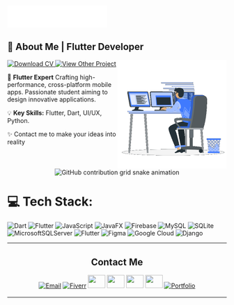 <img src="images/header.svg" alt="Header Image">

## 👋 About Me | Flutter Developer

<picture> <img align="right" src="images/Right_Side.gif" width = 250px></picture>
  <a href="files/HassaanAnjum_CV.pdf" download>
    <img src="https://img.shields.io/badge/View_CV-2CA5E0?style=for-the-badge&logo=readdotcv&logoColor=white" alt="Download CV">
  </a>
  <a href="https://github.com/Hmmza-tariq/Flutter-Projects">
    <img src="https://img.shields.io/badge/View_Projects-2CA5E0?style=for-the-badge&logo=github&logoColor=white" alt="View Other Project">
  </a>

🚀 **Flutter Expert** Crafting high-performance, cross-platform mobile apps. Passionate student aiming to design innovative applications.

💡 **Key Skills:** Flutter, Dart, UI/UX, Python.

✨ Contact me to make your ideas into reality



<br>
<div align="center">
  <picture>
    <source media="(prefers-color-scheme: dark)" srcset="https://raw.githubusercontent.com/Hmmza-tariq/Hmmza-tariq/output/github-contribution-grid-snake-dark.svg">
    <img alt="GitHub contribution grid snake animation" src="https://raw.githubusercontent.com/Hmmza-tariq/Hmmza-tariq/output/github-contribution-grid-snake.svg">
  </picture>
</div>

# 💻 Tech Stack:
![Dart](https://img.shields.io/badge/dart-%230175C2.svg?style=for-the-badge&logo=dart&logoColor=white) ![Flutter](https://img.shields.io/badge/Flutter-%2302569B.svg?style=for-the-badge&logo=Flutter&logoColor=white) ![JavaScript](https://img.shields.io/badge/javascript-%23323330.svg?style=for-the-badge&logo=javascript&logoColor=%23F7DF1E) ![JavaFX](https://img.shields.io/badge/javafx-%23FF0000.svg?style=for-the-badge&logo=javafx&logoColor=white) ![Firebase](https://img.shields.io/badge/firebase-%23039BE5.svg?style=for-the-badge&logo=firebase) ![MySQL](https://img.shields.io/badge/mysql-4479A1.svg?style=for-the-badge&logo=mysql&logoColor=white) ![SQLite](https://img.shields.io/badge/sqlite-%2307405e.svg?style=for-the-badge&logo=sqlite&logoColor=white) ![MicrosoftSQLServer](https://img.shields.io/badge/Microsoft%20SQL%20Server-CC2927?style=for-the-badge&logo=microsoft%20sql%20server&logoColor=white) ![Flutter](https://img.shields.io/badge/Flutter-%2302569B.svg?style=for-the-badge&logo=Flutter&logoColor=white) ![Figma](https://img.shields.io/badge/figma-%23F24E1E.svg?style=for-the-badge&logo=figma&logoColor=white) ![Google Cloud](https://img.shields.io/badge/GoogleCloud-%234285F4.svg?style=for-the-badge&logo=google-cloud&logoColor=white) ![Django](https://img.shields.io/badge/django-%23092E20.svg?style=for-the-badge&logo=django&logoColor=white)


<table>
  <tr>
    <td width="50%">
      <h2 align="center">Contact Me</h2>
      <p align="center">
        <a href="mailto:HamzaTariqWorkMail@gmail.com"><img src="https://skillicons.dev/icons?i=gmail" alt="Email" height="30" width="40"></a>
        <a href="https://www.fiverr.com/hmmza_tariq"><img src="https://cdn4.iconfinder.com/data/icons/logos-and-brands/512/129_Fiverr_logo_logos-256.png" alt="Fiverr" height="30" width="30"></a>
        <a href="https://linkedin.com/in/hamza-tariq--flutter-developer-expert" target="_blank"><img src="https://skillicons.dev/icons?i=linkedin" height="30" width="40"></a>
        <a href="https://instagram.com/hmmza_tariq" target="_blank"><img src="https://skillicons.dev/icons?i=instagram" height="30" width="40"></a>
        <a href="https://www.behance.net/hamzatariq45" target="_blank"><img src="https://raw.githubusercontent.com/rahuldkjain/github-profile-readme-generator/master/src/images/icons/Social/behance.svg" height="30" width="40"></a>
        <a href="https://sketchfab.com/Hamza_Tariq/" target="_blank"><img src="https://static.sketchfab.com/img/press/logos/sketchfab-logo.svg" height="30" width="40"></a>
        <a href="https://hmmza-portfolio.vercel.app" target="_blank"><img src="https://img.shields.io/badge/Portfolio-black?style=flat-square&logo=vercel&logoColor=white" alt="Portfolio" height="30"></a>
      </p>
    </td>
  </tr>
</table>



